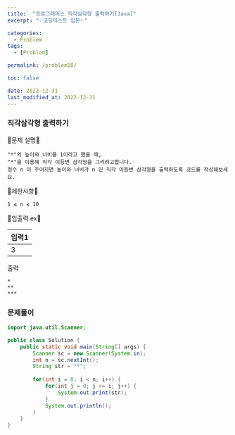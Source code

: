 ```yaml
---
title:  "프로그래머스 직각삼각형 출력하기[Java]"
excerpt: "✨코딩테스트 입문✨"

categories:
  - Problem
tags:
  - [Problem]

permalink: /problem18/

toc: false

date: 2022-12-31
last_modified_at: 2022-12-31
---
```

### 직각삼각형 출력하기

💫문제 설명💫

```
"*"의 높이와 너비를 1이라고 했을 때, 
"*"을 이용해 직각 이등변 삼각형을 그리려고합니다. 
정수 n 이 주어지면 높이와 너비가 n 인 직각 이등변 삼각형을 출력하도록 코드를 작성해보세요.
```
💫제한사항💫

```
1 ≤ n ≤ 10
```

💫입출력 ex💫

|입력1|
|---|
|3|

출력
```
*
**
***
```

### 문제풀이

```java
import java.util.Scanner;

public class Solution {
    public static void main(String[] args) {
        Scanner sc = new Scanner(System.in);
        int n = sc.nextInt();
        String str = "*";
        
        for(int i = 0; i < n; i++) {
            for(int j = 0; j <= i; j++) {
                System.out.print(str);
            }
            System.out.println();
        }
    }
}
```
